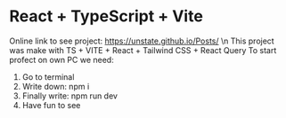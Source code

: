 # React + TypeScript + Vite
Online link to see project: https://unstate.github.io/Posts/ \n
This project was make with TS + VITE + React + Tailwind CSS + React Query
To start profect on own PC we need: 
   1) Go to terminal
   2) Write down: npm i
   3) Finally write: npm run dev
   4) Have fun to see
